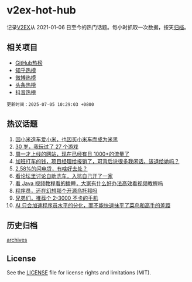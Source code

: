 # v2ex-hot-hub

 记录[V2EX](https://www.v2ex.com/)从 2021-01-06 日至今的热门话题。每小时抓取一次数据，按天[归档](archives)。
 
 ## 相关项目

- [GitHub热榜](https://github.com/snaildev/github-hot-hub)
- [知乎热榜](https://github.com/snaildev/zhihu-hot-hub)
- [微博热榜](https://github.com/snaildev/weibo-hot-hub)
- [头条热榜](https://github.com/snaildev/toutiao-hot-hub)
- [抖音热榜](https://github.com/snaildev/douyin-hot-hub)


 `更新时间：2025-07-05 10:29:03 +0800`

## 热议话题

1. [因小米造车爱小米，也因买小米车而成为米黑](https://www.v2ex.com/t/1143035)
1. [30 岁，我玩过了 27 个游戏](https://www.v2ex.com/t/1142963)
1. [周一才上线的网站，现在已经有日 1000+的流量了](https://www.v2ex.com/t/1142965)
1. [加班打车的钱，项目经理给报销了，可背后说很多我闲话，该退给她吗？](https://www.v2ex.com/t/1142969)
1. [2.58%的闪电贷，有啥好去处？](https://www.v2ex.com/t/1142960)
1. [看论坛里讨论自助洗车，入坑自己开了一家](https://www.v2ex.com/t/1142974)
1. [看 Java 视频教程看的瞌睡，大家有什么好办法高效看视频教程吗](https://www.v2ex.com/t/1143044)
1. [程序员，还在幻想那个开源乌托邦吗](https://www.v2ex.com/t/1142971)
1. [兄弟们，推荐个 2-3000 不卡的手机](https://www.v2ex.com/t/1142967)
1. [AI 只会加速程序员水平的分化，而不能快速抹平了菜鸟和高手的差距](https://www.v2ex.com/t/1142970)

## 历史归档

[archives](archives)

## License

See the [LICENSE](LICENSE) file for license rights and limitations (MIT).
